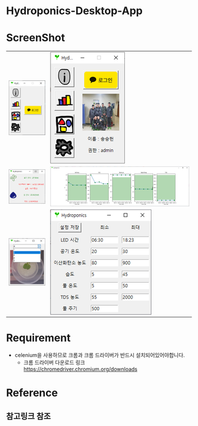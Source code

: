# Hydroponics-Desktop-App

# ScreenShot

<table>
  <tr>
    <td><img src="screenshots/before_login.png"></img></td>
    <td><img src="screenshots/after_login.png"></img></td>    
  </tr>
  <tr>
    <td><img src="screenshots/info.png"></img></td>
    <td><img src="screenshots/graph.png"></img></td>
  </tr>
  <tr>    
    <td><img src="screenshots/gallery.png"></img></td>
    <td><img src="screenshots/setting.png"></img></td>
  </tr>
</table>
  

# Requirement

- celenium을 사용하므로 크롬과 크롬 드라이버가 반드시 설치되어있어야합니다.
  - 크롬 드라이버 다운로드 링크 https://chromedriver.chromium.org/downloads



# Reference

## 참고링크 참조
